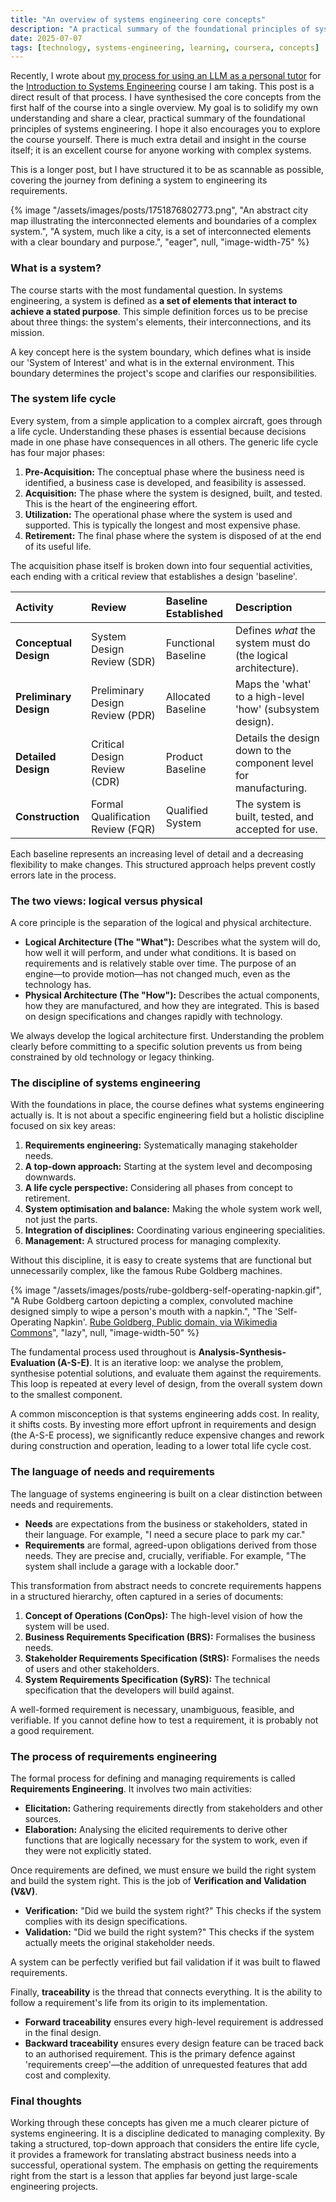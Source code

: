 ```yaml
---
title: "An overview of systems engineering core concepts"
description: "A practical summary of the foundational principles of systems engineering, synthesised from the first half of my Coursera course."
date: 2025-07-07
tags: [technology, systems-engineering, learning, coursera, concepts]
---
```


Recently, I wrote about [my process for using an LLM as a personal tutor](https://allarddewinter.net/blog/using-an-llm-as-a-personal-tutor-for-my-systems-engineering-course/) for the [Introduction to Systems Engineering](https://www.coursera.org/learn/systems-engineering) course I am taking. This post is a direct result of that process. I have synthesised the core concepts from the first half of the course into a single overview. My goal is to solidify my own understanding and share a clear, practical summary of the foundational principles of systems engineering. I hope it also encourages you to explore the course yourself. There is much extra detail and insight in the course itself; it is an excellent course for anyone working with complex systems.

This is a longer post, but I have structured it to be as scannable as possible, covering the journey from defining a system to engineering its requirements.

{% image "/assets/images/posts/1751876802773.png", "An abstract city map illustrating the interconnected elements and boundaries of a complex system.", "A system, much like a city, is a set of interconnected elements with a clear boundary and purpose.", "eager", null, "image-width-75" %}

### What is a system?

The course starts with the most fundamental question. In systems engineering, a system is defined as **a set of elements that interact to achieve a stated purpose**. This simple definition forces us to be precise about three things: the system's elements, their interconnections, and its mission.

A key concept here is the system boundary, which defines what is inside our 'System of Interest' and what is in the external environment. This boundary determines the project's scope and clarifies our responsibilities.

### The system life cycle

Every system, from a simple application to a complex aircraft, goes through a life cycle. Understanding these phases is essential because decisions made in one phase have consequences in all others. The generic life cycle has four major phases:

1.  **Pre-Acquisition:** The conceptual phase where the business need is identified, a business case is developed, and feasibility is assessed.
2.  **Acquisition:** The phase where the system is designed, built, and tested. This is the heart of the engineering effort.
3.  **Utilization:** The operational phase where the system is used and supported. This is typically the longest and most expensive phase.
4.  **Retirement:** The final phase where the system is disposed of at the end of its useful life.

The acquisition phase itself is broken down into four sequential activities, each ending with a critical review that establishes a design 'baseline'.

| Activity | Review | Baseline Established | Description |
| :--- | :--- | :--- | :--- |
| **Conceptual Design** | System Design Review (SDR) | Functional Baseline | Defines *what* the system must do (the logical architecture). |
| **Preliminary Design** | Preliminary Design Review (PDR) | Allocated Baseline | Maps the 'what' to a high-level 'how' (subsystem design). |
| **Detailed Design** | Critical Design Review (CDR) | Product Baseline | Details the design down to the component level for manufacturing. |
| **Construction** | Formal Qualification Review (FQR) | Qualified System | The system is built, tested, and accepted for use. |

Each baseline represents an increasing level of detail and a decreasing flexibility to make changes. This structured approach helps prevent costly errors late in the process.

### The two views: logical versus physical

A core principle is the separation of the logical and physical architecture.

*   **Logical Architecture (The "What"):** Describes what the system will do, how well it will perform, and under what conditions. It is based on requirements and is relatively stable over time. The purpose of an engine—to provide motion—has not changed much, even as the technology has.
*   **Physical Architecture (The "How"):** Describes the actual components, how they are manufactured, and how they are integrated. This is based on design specifications and changes rapidly with technology.

We always develop the logical architecture first. Understanding the problem clearly before committing to a specific solution prevents us from being constrained by old technology or legacy thinking.

### The discipline of systems engineering

With the foundations in place, the course defines what systems engineering actually is. It is not about a specific engineering field but a holistic discipline focused on six key areas:

1.  **Requirements engineering:** Systematically managing stakeholder needs.
2.  **A top-down approach:** Starting at the system level and decomposing downwards.
3.  **A life cycle perspective:** Considering all phases from concept to retirement.
4.  **System optimisation and balance:** Making the whole system work well, not just the parts.
5.  **Integration of disciplines:** Coordinating various engineering specialities.
6.  **Management:** A structured process for managing complexity.

Without this discipline, it is easy to create systems that are functional but unnecessarily complex, like the famous Rube Goldberg machines.

{% image "/assets/images/posts/rube-goldberg-self-operating-napkin.gif", "A Rube Goldberg cartoon depicting a complex, convoluted machine designed simply to wipe a person's mouth with a napkin.", "The 'Self-Operating Napkin'. [Rube Goldberg, Public domain, via Wikimedia Commons](https://commons.wikimedia.org/wiki/File:Rube_Goldberg%27s_%22Self-Operating_Napkin%22_%28cropped%29.gif)", "lazy", null, "image-width-50" %}

The fundamental process used throughout is **Analysis-Synthesis-Evaluation (A-S-E)**. It is an iterative loop: we analyse the problem, synthesise potential solutions, and evaluate them against the requirements. This loop is repeated at every level of design, from the overall system down to the smallest component.

A common misconception is that systems engineering adds cost. In reality, it shifts costs. By investing more effort upfront in requirements and design (the A-S-E process), we significantly reduce expensive changes and rework during construction and operation, leading to a lower total life cycle cost.

### The language of needs and requirements

The language of systems engineering is built on a clear distinction between needs and requirements.

*   **Needs** are expectations from the business or stakeholders, stated in their language. For example, "I need a secure place to park my car."
*   **Requirements** are formal, agreed-upon obligations derived from those needs. They are precise and, crucially, verifiable. For example, "The system shall include a garage with a lockable door."

This transformation from abstract needs to concrete requirements happens in a structured hierarchy, often captured in a series of documents:

1.  **Concept of Operations (ConOps):** The high-level vision of how the system will be used.
2.  **Business Requirements Specification (BRS):** Formalises the business needs.
3.  **Stakeholder Requirements Specification (StRS):** Formalises the needs of users and other stakeholders.
4.  **System Requirements Specification (SyRS):** The technical specification that the developers will build against.

A well-formed requirement is necessary, unambiguous, feasible, and verifiable. If you cannot define how to test a requirement, it is probably not a good requirement.

### The process of requirements engineering

The formal process for defining and managing requirements is called **Requirements Engineering**. It involves two main activities:

*   **Elicitation:** Gathering requirements directly from stakeholders and other sources.
*   **Elaboration:** Analysing the elicited requirements to derive other functions that are logically necessary for the system to work, even if they were not explicitly stated.

Once requirements are defined, we must ensure we build the right system and build the system right. This is the job of **Verification and Validation (V&V)**.

*   **Verification:** "Did we build the system right?" This checks if the system complies with its design specifications.
*   **Validation:** "Did we build the right system?" This checks if the system actually meets the original stakeholder needs.

A system can be perfectly verified but fail validation if it was built to flawed requirements.

Finally, **traceability** is the thread that connects everything. It is the ability to follow a requirement's life from its origin to its implementation.

*   **Forward traceability** ensures every high-level requirement is addressed in the final design.
*   **Backward traceability** ensures every design feature can be traced back to an authorised requirement. This is the primary defence against 'requirements creep'—the addition of unrequested features that add cost and complexity.

### Final thoughts

Working through these concepts has given me a much clearer picture of systems engineering. It is a discipline dedicated to managing complexity. By taking a structured, top-down approach that considers the entire life cycle, it provides a framework for translating abstract business needs into a successful, operational system. The emphasis on getting the requirements right from the start is a lesson that applies far beyond just large-scale engineering projects.
